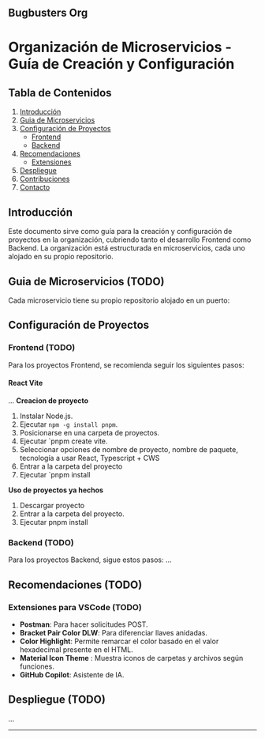 ## Bugbusters Org

# Organización de Microservicios - Guía de Creación y Configuración

## Tabla de Contenidos
1. [Introducción](#introducción)
2. [Guia de Microservicios](#guia-de-microservicios)
3. [Configuración de Proyectos](#configuración-de-proyectos)
   - [Frontend](#frontend)
   - [Backend](#backend)
4. [Recomendaciones](#recomendaciones)
   - [Extensiones](#extensiones)
6. [Despliegue](#despliegue)
7. [Contribuciones](#contribuciones)
8. [Contacto](#contacto)

## Introducción
Este documento sirve como guía para la creación y configuración de proyectos en la organización, cubriendo tanto el desarrollo Frontend como Backend. La organización está estructurada en microservicios, cada uno alojado en su propio repositorio.

## Guia de Microservicios (TODO)
Cada microservicio tiene su propio repositorio alojado en un puerto:

## Configuración de Proyectos

### Frontend (TODO)
Para los proyectos Frontend, se recomienda seguir los siguientes pasos:
#### React Vite
...
**Creacion de proyecto**
1. Instalar Node.js.
2. Ejecutar `npm -g install pnpm`.
3. Posicionarse en una carpeta de proyectos.
4. Ejecutar `pnpm create vite.
6. Seleccionar opciones de nombre de proyecto, nombre de paquete, tecnología a usar React, Typescript + CWS
7. Entrar a la carpeta del proyecto
8. Ejecutar `pnpm install 

**Uso de proyectos ya hechos**
1. Descargar proyecto
2. Entrar a la carpeta del proyecto.
3. Ejecutar pnpm install

### Backend (TODO)
Para los proyectos Backend, sigue estos pasos:
...

## Recomendaciones (TODO)
### Extensiones para VSCode (TODO)
- **Postman**: Para hacer solicitudes POST.
- **Bracket Pair Color DLW**: Para diferenciar llaves anidadas.
- **Color Highlight**: Permite remarcar el color basado en el valor hexadecimal presente en el HTML.
- **Material Icon Theme** : Muestra iconos de carpetas y archivos según funciones.
- **GitHub Copilot**: Asistente de IA.

## Despliegue (TODO)
...

---
